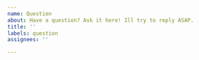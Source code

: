 ```yaml
---
name: Question
about: Have a question? Ask it here! Ill try to reply ASAP.
title: ''
labels: question
assignees: ''

---
```



